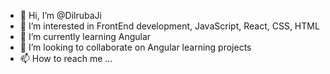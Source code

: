 - 👋 Hi, I’m @DilrubaJi
- 👀 I’m interested in FrontEnd development, JavaScript, React, CSS, HTML
- 🌱 I’m currently learning Angular
- 💞️ I’m looking to collaborate on Angular learning projects
- 📫 How to reach me ...

<!---
DilrubaJi/DilrubaJi is a ✨ special ✨ repository because its `README.md` (this file) appears on your GitHub profile.
You can click the Preview link to take a look at your changes.
--->

